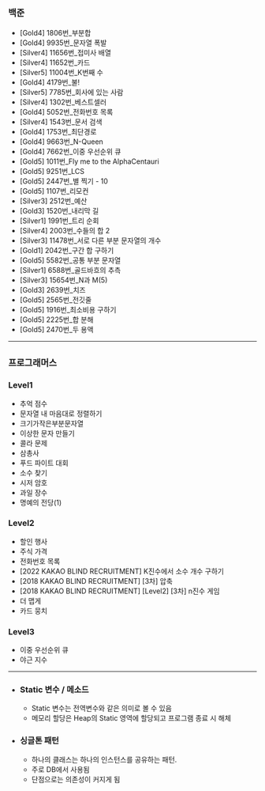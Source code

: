 ## **`백준`**

- [Gold4] 1806번\_부분합
- [Gold4] 9935번\_문자열 폭발
- [Silver4] 11656번\_접미사 배열
- [Silver4] 11652번\_카드
- [Silver5] 11004번\_K번째 수
- [Gold4] 4179번\_불!
- [Silver5] 7785번\_회사에 있는 사람
- [Silver4] 1302번\_베스트셀러
- [Gold4] 5052번\_전화번호 목록
- [Silver4] 1543번\_문서 검색
- [Gold4] 1753번\_최단경로
- [Gold4] 9663번\_N-Queen
- [Gold4] 7662번\_이중 우선순위 큐
- [Gold5] 1011번\_Fly me to the AlphaCentauri
- [Gold5] 9251번\_LCS
- [Gold5] 2447번\_별 찍기 - 10
- [Gold5] 1107번\_리모컨
- [Silver3] 2512번\_예산
- [Gold3] 1520번\_내리막 길
- [Silver1] 1991번\_트리 순회
- [Silver4] 2003번\_수들의 합 2
- [Silver3] 11478번\_서로 다른 부분 문자열의 개수
- [Gold1] 2042번\_구간 합 구하기
- [Gold5] 5582번\_공통 부분 문자열
- [Silver1] 6588번\_골드바흐의 추측
- [Silver3] 15654번\_N과 M(5)
- [Gold3] 2639번\_치즈
- [Gold5] 2565번\_전깃줄
- [Gold5] 1916번\_최소비용 구하기
- [Gold5] 2225번\_합 분해
- [Gold5] 2470번\_두 용액

---

## **`프로그래머스`**

### Level1

- 추억 점수
- 문자열 내 마음대로 정렬하기
- 크기가작은부분문자열
- 이상한 문자 만들기
- 콜라 문제
- 삼총사
- 푸드 파이트 대회
- 소수 찾기
- 시저 암호
- 과일 장수
- 명예의 전당(1)

### Level2

- 할인 행사
- 주식 가격
- 전화번호 목록
- [2022 KAKAO BLIND RECRUITMENT] K진수에서 소수 개수 구하기
- [2018 KAKAO BLIND RECRUITMENT] [3차] 압축
- [2018 KAKAO BLIND RECRUITMENT] [Level2] [3차] n진수 게임
- 더 맵게
- 카드 뭉치

### Level3

- 이중 우선순위 큐
- 야근 지수

---

- ### Static 변수 / 메소드
  - Static 변수는 전역변수와 같은 의미로 볼 수 있음
  - 메모리 할당은 Heap의 Static 영역에 할당되고 프로그램 종료 시 해체
- ### 싱글톤 패턴
  - 하나의 클래스는 하나의 인스턴스를 공유하는 패턴.
  - 주로 DB에서 사용됨
  - 단점으로는 의존성이 커지게 됨

